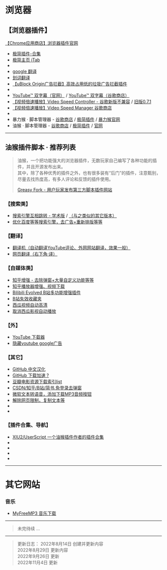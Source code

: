 




# 浏览器
## 【浏览器插件】
[【Chrome应用商店】浏览器插件官网](https://chrome.google.com/webstore/category/extensions)
- [极简插件-合集](https://chrome.zzzmh.cn/#/index)  
- [极简主页 iTab](https://itab.link/?from=itab)  
- 
- [google 翻译](https://chrome.zzzmh.cn/info/aapbdbdomjkkjkaonfhkkikfgjllcleb)
- [划词翻译](https://hcfy.app/)
- [【uBlock Origin广告拦截】高效占用低的垃圾广告拦截插件](https://chrome.google.com/webstore/detail/ublock-origin/cjpalhdlnbpafiamejdnhcphjbkeiagm)
- 
- [YouTube™ 双字幕（官网）](https://www.dual-subtitles.com/zh-CN/whatsnew/3.6.7) / [YouTube™ 双字幕（谷歌商店）](https://chrome.google.com/webstore/detail/youtube-dual-subtitles/hkbdddpiemdeibjoknnofflfgbgnebcm)
- [【视频倍速播放】Video Speed Controller - 谷歌新版不兼容](https://chrome.google.com/webstore/detail/video-speed-controller/nffaoalbilbmmfgbnbgppjihopabppdk) / [旧版0.7.1](https://chrome.zzzmh.cn/info/nffaoalbilbmmfgbnbgppjihopabppdk)
- [【视频倍速播放】Video Speed Manager 谷歌商店](https://chrome.google.com/webstore/detail/video-speed-manager/fkopaaikpmfhpmoobnmklgmcgmhgfkcd?hl=zh-CN)
- 
- 暴力猴 · 脚本管理器 - [谷歌商店](https://chrome.google.com/webstore/detail/violentmonkey/jinjaccalgkegednnccohejagnlnfdag?hl=zh-CN) / [极简插件](https://chrome.zzzmh.cn/info/jinjaccalgkegednnccohejagnlnfdag) / [暴力猴官网](https://violentmonkey.github.io/)
- 油猴 · 脚本管理器 - [谷歌商店](https://chrome.google.com/webstore/detail/tampermonkey/dhdgffkkebhmkfjojejmpbldmpobfkfo?hl=zh-CN) / [极简插件](https://chrome.zzzmh.cn/info/dhdgffkkebhmkfjojejmpbldmpobfkfo) / [官网](https://violentmonkey.github.io/)

---

## 油猴插件脚本 · 推荐列表
> 油猴，一个把功能强大的浏览器插件，无数玩家自己编写了各种功能的插件，并且开源发布出来。  
> 其中，除了各种优秀的插件之外，也有很多装有“后门”的插件，注意甄别，尽量去找热度高，有多人评论和反馈的插件使用。  
> 
> [Greasy Fork - 用户玩家发布第三方脚本插件网站](https://greasyfork.org/zh-CN/scripts)

### 【搜索类】
- [搜索引擎互相跳转 - 学术版](https://greasyfork.org/zh-CN/scripts/2765-search-engine-jump-for-academic) /  [（与之类似的其它版本）](https://greasyfork.org/zh-CN/scripts?q=search+engine+jump)
- [优化百度等等搜索引擎，去广告+重新排版等等](https://greasyfork.org/zh-TW/scripts/14178-ac-baidu-%E9%87%8D%E5%AE%9A%E5%90%91%E4%BC%98%E5%8C%96%E7%99%BE%E5%BA%A6%E6%90%9C%E7%8B%97%E8%B0%B7%E6%AD%8C%E5%BF%85%E5%BA%94%E6%90%9C%E7%B4%A2-favicon-%E5%8F%8C%E5%88%97)
### 【翻译】
- [翻译机（自动翻译YouTube评论、外网网站翻译，效果一般）](https://greasyfork.org/zh-CN/scripts/378277-%E7%BF%BB%E8%AF%91%E6%9C%BA)
- [网页翻译（右下角·译）](https://greasyfork.org/zh-CN/scripts/398746-%E7%BD%91%E9%A1%B5%E7%BF%BB%E8%AF%91)

### 【自媒体类】
- [知乎增强 - 去除弹窗+大量自定义功能等等](https://greasyfork.org/zh-CN/scripts/419081-%E7%9F%A5%E4%B9%8E%E5%A2%9E%E5%BC%BA)
- [知乎播放器增强、视频下载](https://greasyfork.org/zh-CN/scripts/39206-%E4%B8%8B%E8%BD%BD%E7%9F%A5%E4%B9%8E%E8%A7%86%E9%A2%91)
- [Bilibili Evolved B站多功能增强插件](https://github.com/the1812/Bilibili-Evolved)
- [B站失效收藏夹](https://greasyfork.org/zh-CN/scripts/383143-%E5%93%94%E5%93%A9%E5%93%94%E5%93%A9-b%E7%AB%99-bilibili-%E6%94%B6%E8%97%8F%E5%A4%B9fix)
- [西瓜视频自动高清](https://greasyfork.org/zh-CN/scripts/440938-%E8%A5%BF%E7%93%9C%E8%A7%86%E9%A2%91%E8%87%AA%E5%8A%A8%E9%AB%98%E6%B8%85/code)
- [取消西瓜影视自动播放](https://greasyfork.org/zh-CN/scripts/433880-%E5%8F%96%E6%B6%88%E8%A5%BF%E7%93%9C%E5%BD%B1%E8%A7%86%E8%87%AA%E5%8A%A8%E6%92%AD%E6%94%BE%E4%B8%8B%E4%B8%80%E9%9B%86/feedback)
### 【外】
- [YouTube 下载器](https://greasyfork.org/zh-CN/scripts/369400-local-youtube-downloader)
- [隐藏youtube google广告](https://greasyfork.org/zh-CN/scripts/38182-hide-youtube-google-ad)
### 【其它】
- [GitHub 中文汉化](https://greasyfork.org/zh-CN/scripts/435208-github-%E4%B8%AD%E6%96%87%E5%8C%96%E6%8F%92%E4%BB%B6)
- [GitHub 下载加速 ?](https://greasyfork.org/zh-CN/scripts/412245-github-%E5%A2%9E%E5%BC%BA-%E9%AB%98%E9%80%9F%E4%B8%8B%E8%BD%BD)
- [豆瓣电影资源下载索引list](https://greasyfork.org/zh-CN/scripts/329484-%E8%B1%86%E7%93%A3%E8%B5%84%E6%BA%90%E4%B8%8B%E8%BD%BD%E5%A4%A7%E5%B8%88-1%E7%A7%92%E6%90%9E%E5%AE%9A%E8%B1%86%E7%93%A3%E7%94%B5%E5%BD%B1-%E9%9F%B3%E4%B9%90-%E5%9B%BE%E4%B9%A6%E4%B8%8B%E8%BD%BD/code)
- [CSDN/知乎/B站/简书.免登录去弹窗](https://greasyfork.org/zh-CN/scripts/428960-csdn-%E7%9F%A5%E4%B9%8E-%E5%93%94%E5%93%A9%E5%93%94%E5%93%A9-%E7%AE%80%E4%B9%A6%E5%85%8D%E7%99%BB%E5%BD%95%E5%8E%BB%E9%99%A4%E5%BC%B9%E7%AA%97%E5%B9%BF%E5%91%8A)
- [微软文本转语音，添加下载MP3音频按钮](https://greasyfork.org/zh-CN/scripts/444347-azure-speech-download)
- [解除网页限制，复制文本等](https://greasyfork.org/zh-CN/scripts/28497-%E7%BD%91%E9%A1%B5%E9%99%90%E5%88%B6%E8%A7%A3%E9%99%A4-%E6%94%B9)
- []()
- []()


### 【插件合集、导航】
- [XIU2/UserScript 一个油猴插件作者的插件合集](https://github.com/XIU2/UserScript)
- []()
- []()
- []()
- []()

---
# 其它网站
### 音乐
- [MyFreeMP3 音乐下载](http://tool.liumingye.cn/music/?page=searchPage)


---
> 未完待续
> ...
---

> 更新日志：
> 2022年8月14日 创建并更新内容  
> 2022年8月29日 更新内容  
> 2022年9月26日 更新  
> 2022年11月4日 更新
> 
> 
> 
> 






